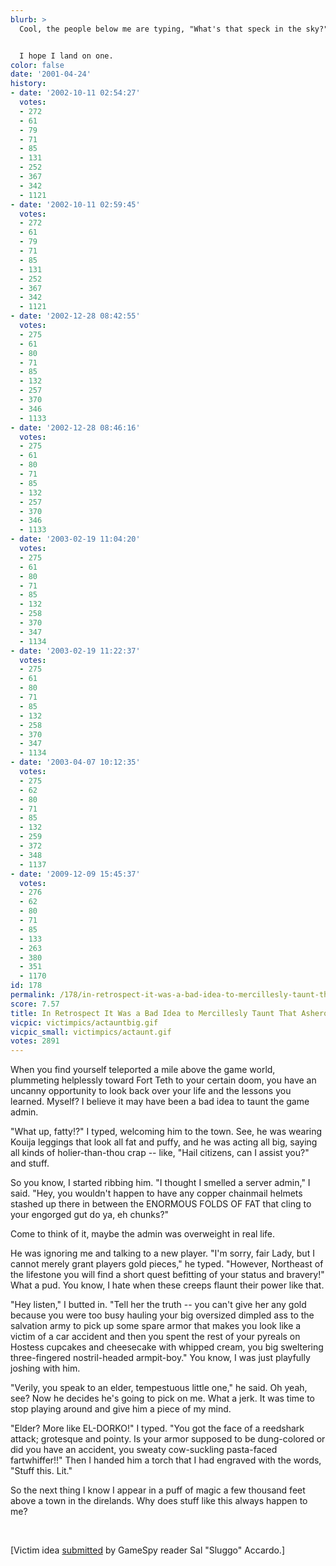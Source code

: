 ```yaml
---
blurb: >
  Cool, the people below me are typing, "What's that speck in the sky?"


  I hope I land on one.
color: false
date: '2001-04-24'
history:
- date: '2002-10-11 02:54:27'
  votes:
  - 272
  - 61
  - 79
  - 71
  - 85
  - 131
  - 252
  - 367
  - 342
  - 1121
- date: '2002-10-11 02:59:45'
  votes:
  - 272
  - 61
  - 79
  - 71
  - 85
  - 131
  - 252
  - 367
  - 342
  - 1121
- date: '2002-12-28 08:42:55'
  votes:
  - 275
  - 61
  - 80
  - 71
  - 85
  - 132
  - 257
  - 370
  - 346
  - 1133
- date: '2002-12-28 08:46:16'
  votes:
  - 275
  - 61
  - 80
  - 71
  - 85
  - 132
  - 257
  - 370
  - 346
  - 1133
- date: '2003-02-19 11:04:20'
  votes:
  - 275
  - 61
  - 80
  - 71
  - 85
  - 132
  - 258
  - 370
  - 347
  - 1134
- date: '2003-02-19 11:22:37'
  votes:
  - 275
  - 61
  - 80
  - 71
  - 85
  - 132
  - 258
  - 370
  - 347
  - 1134
- date: '2003-04-07 10:12:35'
  votes:
  - 275
  - 62
  - 80
  - 71
  - 85
  - 132
  - 259
  - 372
  - 348
  - 1137
- date: '2009-12-09 15:45:37'
  votes:
  - 276
  - 62
  - 80
  - 71
  - 85
  - 133
  - 263
  - 380
  - 351
  - 1170
id: 178
permalink: /178/in-retrospect-it-was-a-bad-idea-to-mercillesly-taunt-that-asherons-call-admin/
score: 7.57
title: In Retrospect It Was a Bad Idea to Mercillesly Taunt That Asheron's Call Admin
vicpic: victimpics/actauntbig.gif
vicpic_small: victimpics/actaunt.gif
votes: 2891
---
```


When you find yourself teleported a mile above the game world,
plummeting helplessly toward Fort Teth to your certain doom, you have an
uncanny opportunity to look back over your life and the lessons you
learned. Myself? I believe it may have been a bad idea to taunt the game
admin.

"What up, fatty!?" I typed, welcoming him to the town. See, he was
wearing Kouija leggings that look all fat and puffy, and he was acting
all big, saying all kinds of holier-than-thou crap -- like, "Hail
citizens, can I assist you?" and stuff.

So you know, I started ribbing him. "I thought I smelled a server
admin," I said. "Hey, you wouldn't happen to have any copper chainmail
helmets stashed up there in between the ENORMOUS FOLDS OF FAT that cling
to your engorged gut do ya, eh chunks?"

Come to think of it, maybe the admin was overweight in real life.

He was ignoring me and talking to a new player. "I'm sorry, fair Lady,
but I cannot merely grant players gold pieces," he typed. "However,
Northeast of the lifestone you will find a short quest befitting of your
status and bravery!" What a pud. You know, I hate when these creeps
flaunt their power like that.

"Hey listen," I butted in. "Tell her the truth -- you can't give her any
gold because you were too busy hauling your big oversized dimpled ass to
the salvation army to pick up some spare armor that makes you look like
a victim of a car accident and then you spent the rest of your pyreals
on Hostess cupcakes and cheesecake with whipped cream, you big
sweltering three-fingered nostril-headed armpit-boy." You know, I was
just playfully joshing with him.

"Verily, you speak to an elder, tempestuous little one," he said. Oh
yeah, see? Now he decides he's going to pick on me. What a jerk. It was
time to stop playing around and give him a piece of my mind.

"Elder? More like EL-DORKO!" I typed. "You got the face of a reedshark
attack; grotesque and pointy. Is your armor supposed to be dung-colored
or did you have an accident, you sweaty cow-suckling pasta-faced
fartwhiffer!!" Then I handed him a torch that I had engraved with the
words, "Stuff this. Lit."

So the next thing I know I appear in a puff of magic a few thousand feet
above a town in the direlands. Why does stuff like this always happen to
me?

&nbsp;

\[Victim idea [submitted](mailto:feedback@gamespy.com) by GameSpy reader
Sal "Sluggo" Accardo.\]